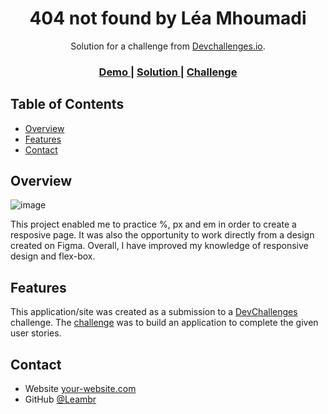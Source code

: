 <h1 align="center">404 not found by Léa Mhoumadi</h1>

<div align="center">
   Solution for a challenge from  <a href="http://devchallenges.io" target="_blank">Devchallenges.io</a>.
</div>

<div align="center">
  <h3>
    <a href="https://{your-demo-link.your-domain}">
      Demo
    </a>
    <span> | </span>
    <a href="https://{your-url-to-the-solution}">
      Solution
    </a>
    <span> | </span>
    <a href="https://devchallenges.io/challenges/wBunSb7FPrIepJZAg0sY">
      Challenge
    </a>
  </h3>
</div>

<!-- TABLE OF CONTENTS -->

## Table of Contents

- [Overview](#overview)
- [Features](#features)
- [Contact](#contact)

<!-- OVERVIEW -->

## Overview

![image](https://user-images.githubusercontent.com/95865130/151702623-1bbf532d-ac6f-4dcf-b160-acc7593ad86a.png)

This project enabled me to practice %, px and em in order to create a resposive page. It was also the opportunity to work directly from a design created on Figma.
Overall, I have improved my knowledge of responsive design and flex-box.


## Features

This application/site was created as a submission to a [DevChallenges](https://devchallenges.io/challenges) challenge. The [challenge](https://devchallenges.io/challenges/wBunSb7FPrIepJZAg0sY) was to build an application to complete the given user stories.


## Contact

- Website [your-website.com](https://{your-web-site-link})
- GitHub [@Leambr](https://{https://github.com/Leambr})
